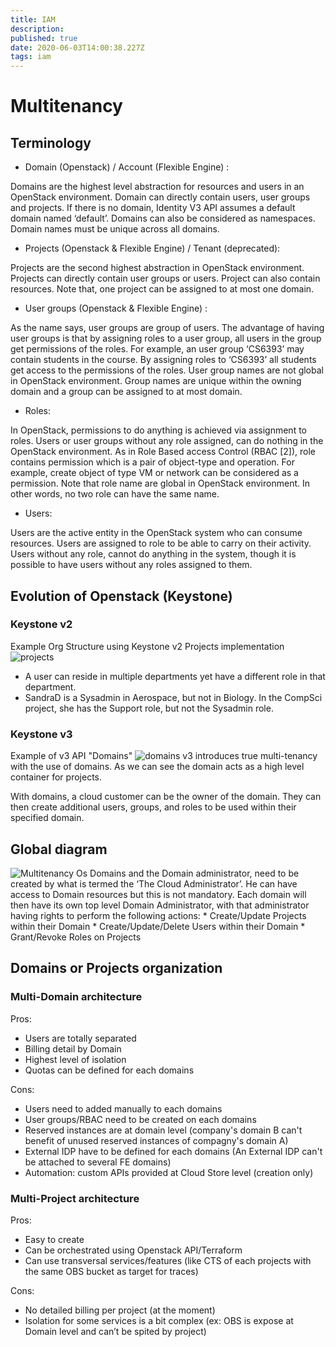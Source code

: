```yaml
---
title: IAM
description: 
published: true
date: 2020-06-03T14:00:38.227Z
tags: iam
---
```


# Multitenancy
## Terminology 
- Domain (Openstack) / Account (Flexible Engine) :

Domains are the highest level abstraction for resources and users in an OpenStack environment. Domain can directly contain users, user groups and projects. If there is no domain, Identity V3 API assumes a default domain named ‘default’. Domains can also be considered as namespaces. Domain names must be unique across all domains. 

- Projects (Openstack & Flexible Engine) / Tenant (deprecated):

Projects are the second highest abstraction in OpenStack environment. Projects can directly contain user groups or users. Project can also contain resources. Note that, one project can be assigned to at most one domain. 

- User groups (Openstack & Flexible Engine) :

As the name says, user groups are group of users. The advantage of having user groups is that by assigning roles to a user group, all users in the group get permissions of the roles. For example, an user group ‘CS6393’ may contain students in the course. By assigning  roles to ‘CS6393’ all students get access to the permissions of the roles. User group names are not global in OpenStack environment. Group names are unique within the owning domain and a group can be assigned to at most domain. 

- Roles:

In OpenStack, permissions to do anything is achieved via assignment to roles. Users or user groups  without any role assigned, can do nothing in the OpenStack environment. As in Role Based access Control (RBAC [2]), role contains permission which is a pair of object-type and operation. For example, create object of type VM or network can be considered as a permission. Note that role name are global in OpenStack environment. In other words, no two role can have the same name.

- Users:

Users are the active entity in the OpenStack system who can consume resources. Users are assigned to role to be able to carry on their activity. Users without any role, cannot do anything in the system, though it is possible to have users without any roles assigned to them.

## Evolution of Openstack (Keystone)
### Keystone v2
Example Org Structure using Keystone v2 Projects implementation
![projects](https://obs-public-staticfiles.oss.eu-west-0.prod-cloud-ocb.orange-business.com/multitenancy-os_projects.png "projects")
* A user can reside in multiple departments yet have a different role in that department.
* SandraD is a Sysadmin in Aerospace, but not in Biology. In the CompSci project, she has the Support role, but not the Sysadmin role.
### Keystone v3
Example of v3 API "Domains"
![domains](https://obs-public-staticfiles.oss.eu-west-0.prod-cloud-ocb.orange-business.com/multitenancy-os_domain.png "domains")
v3  introduces true multi-tenancy with the use of domains. As we can see the domain acts as a high level container for projects.

With domains, a cloud customer can be the owner of the domain. They can then create additional users, groups, and roles to be used within their specified domain.

## Global diagram 
 
![Multitenancy Os](https://obs-public-staticfiles.oss.eu-west-0.prod-cloud-ocb.orange-business.com/multitenancyDiagram.png "Multitenancy Os")
Domains and the Domain administrator, need to be created by what is termed the ‘The Cloud Administrator’. He can have access to Domain resources but this is not mandatory.
Each domain will then have its own top level Domain Administrator, with that administrator having rights to perform the following actions:
                * Create/Update Projects within their Domain
                * Create/Update/Delete Users within their Domain
                * Grant/Revoke Roles on Projects

## Domains or Projects organization 
### Multi-Domain architecture
Pros:
* Users are totally separated 
* Billing detail by Domain
* Highest level of isolation
* Quotas can be defined for each domains

Cons:
* Users need to added manually to each domains
* User groups/RBAC need to be created on each domains
* Reserved instances are at domain level (company's domain B can't benefit of unused reserved instances of compagny's domain A)
* External IDP have to be defined for each domains (An External IDP can't be attached to several FE domains)
* Automation: custom APIs provided at Cloud Store level (creation only)

### Multi-Project architecture
Pros:
* Easy to create
* Can be orchestrated using Openstack API/Terraform
* Can use transversal services/features (like CTS of each projects with the same OBS bucket as target for traces)

Cons:
* No detailed billing per project (at the moment)
* Isolation for some services is a bit complex (ex: OBS is expose at Domain level and can’t be spited by project)
